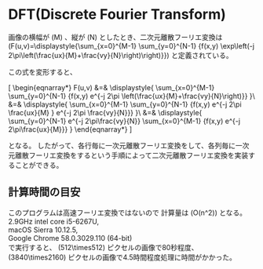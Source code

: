 # DFT(Discrete Fourier Transform)

画像の横幅が \(M\) 、縦が \(N\) としたとき、二次元離散フーリエ変換は \(F(u,v)=\displaystyle{\sum_{x=0}^{M-1} \sum_{y=0}^{N-1} {f(x,y) \exp\left(-j 2\pi\left(\frac{ux}{M}+\frac{vy}{N}\right)\right)}}\) と定義されている。  

この式を変形すると、

\[
\begin{eqnarray*}
    F(u,v)
        &=& \displaystyle{
                \sum_{x=0}^{M-1} \sum_{y=0}^{N-1} {f(x,y) e^{-j 2\pi \left(\frac{ux}{M}+\frac{vy}{N}\right)}}
            }\\
        &=& \displaystyle{
                \sum_{x=0}^{M-1} \sum_{y=0}^{N-1} {f(x,y) e^{-j 2\pi \frac{ux}{M} } e^{-j 2\pi \frac{vy}{N}}}
            }\\
        &=& \displaystyle{
                \sum_{y=0}^{N-1} e^{-j 2\pi\frac{vy}{N}} \sum_{x=0}^{M-1} {f(x,y) e^{-j 2\pi\frac{ux}{M}}}
            }
\end{eqnarray*}
\]

となる。
したがって、各行毎に一次元離散フーリエ変換をして、各列毎に一次元離散フーリエ変換をするという手順によって二次元離散フーリエ変換を実装することができる。


## 計算時間の目安

このプログラムは高速フーリエ変換ではないので
計算量は \(O(n^2)\) となる。  
2.9GHz intel core i5-6267U,  
macOS Sierra 10.12.5,  
Google Chrome 58.0.3029.110 (64-bit)  
で実行すると、 \(512\times512\) ピクセルの画像で80秒程度、
 \(3840\times2160\) ピクセルの画像で4.5時間程度処理に時間がかかった。
